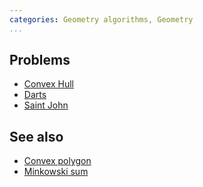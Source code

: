 ```yaml
---
categories: Geometry algorithms, Geometry
...
```


## Problems
- [Convex Hull](https://open.kattis.com/problems/convexhull)
- [Darts](https://open.kattis.com/problems/dartscoring)
- [Saint John](https://open.kattis.com/problems/saintjohn)

## See also
- [Convex polygon]()
- [Minkowski sum]()

